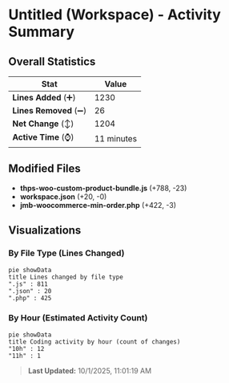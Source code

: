 # Untitled (Workspace) - Activity Summary 

## Overall Statistics

| Stat                   | Value                                                             |
| ---------------------- | ----------------------------------------------------------------- |
| **Lines Added** (➕)   | 1230                                          |
| **Lines Removed** (➖) | 26                                        |
| **Net Change** (↕)    | 1204                |
| **Active Time** (⌚)   | 11 minutes |


## Modified Files
- **thps-woo-custom-product-bundle.js** (+788, -23)
- **workspace.json** (+20, -0)
- **jmb-woocommerce-min-order.php** (+422, -3)

## Visualizations

### By File Type (Lines Changed)

```mermaid
pie showData
title Lines changed by file type
".js" : 811
".json" : 20
".php" : 425
```

### By Hour (Estimated Activity Count)

```mermaid
pie showData
title Coding activity by hour (count of changes)
"10h" : 12
"11h" : 1
```


> **Last Updated:** 10/1/2025, 11:01:19 AM